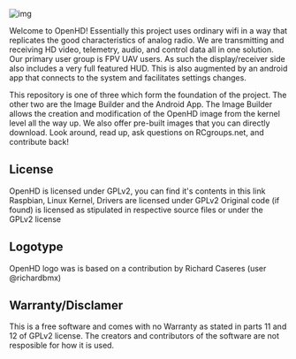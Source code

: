 ![img](https://github.com/HD-Fpv/Open.HD/blob/master/wiki-content/Open.HD%20Logo%20Splashscreen/Open.HD_Logo.png)

Welcome to OpenHD! Essentially this project uses ordinary wifi in a way that replicates the good characteristics of analog radio. We are transmitting and receiving HD video, telemetry, audio, and control data all in one solution. Our primary user group is FPV UAV users. As such the display/receiver side also includes a very full featured HUD. This is also augmented by an android app that connects to the system and facilitates settings changes.  

This repository is one of three which form the foundation of the project. The other two are the Image Builder and the Android App. The Image Builder allows the creation and modification of the OpenHD image from the kernel level all the way up. We also offer pre-built images that you can directly download. Look around, read up, ask questions on RCgroups.net, and contribute back!

## License
OpenHD is licensed under GPLv2, you can find it's contents in this link
Raspbian, Linux Kernel, Drivers are licensed under GPLv2
Original code (if found) is licensed as stipulated in respective source files or under the GPLv2 license 

## Logotype
OpenHD logo was is based on a contribution by Richard Caseres (user @richardbmx)

## Warranty/Disclamer
This is a free software and comes with no Warranty as stated in parts 11 and 12 of GPLv2 license. The creators and contributors of the software are not resposible for how it is used.
